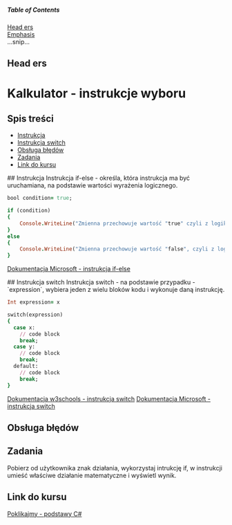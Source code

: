 
##### Table of Contents  
[Head ers](#heade_rs)  
[Emphasis](#emphasis)  
...snip...    
<a name="heade_rs"/>
## Head ers

# Kalkulator - instrukcje wyboru
## Spis treści
* [Instrukcja](#Instrukcja_if-else)
* [Instrukcja switch](#Instrukcja_switch)
* [Obsługa błędów](#Obsługa_błędów)
* [Zadania](#Zadania)
* [Link do kursu](#Link_do_kursu)
<a name="Instrukcja_if-else"/>
## Instrukcja
Instrukcja if-else - określa, która instrukcja ma być uruchamiana, na podstawie wartości wyrażenia logicznego.

```ruby  
bool condition= true;

if (condition)
{
    Console.WriteLine("Zmienna przechowuje wartość "true" czyli z logiki prawdę.");
}
else
{
    Console.WriteLine("Zmienna przechowuje wartość "false", czyli z logiki fałsz.");
}
```
[Dokumentacja Microsoft - instrukcja if-else](https://docs.microsoft.com/pl-pl/dotnet/csharp/language-reference/keywords/if-else)

<a name="Instrukcja_switch"/>
## Instrukcja switch
Instrukcja switch - na podstawie przypadku - `expression`, wybiera jeden z wielu bloków kodu i wykonuje daną instrukcję.

```ruby  
Int expression= x

switch(expression) 
{
  case x:
    // code block
    break;
  case y:
    // code block
    break;
  default:
    // code block
    break;
}
```
[Dokumentacja w3schools - instrukcja switch](https://www.w3schools.com/cs/cs_switch.php)
[Dokumentacja Microsoft - instrukcja switch](https://docs.microsoft.com/pl-pl/dotnet/csharp/language-reference/keywords/switch)

## Obsługa błędów

## Zadania
Pobierz od użytkownika znak działania, wykorzystaj intrukcję if, w instrukcji umieść właściwe działanie matematyczne i wyświetl wynik.

## Link do kursu
[Poklikajmy - podstawy C#](https://youtu.be/daIjsicyZBk)
